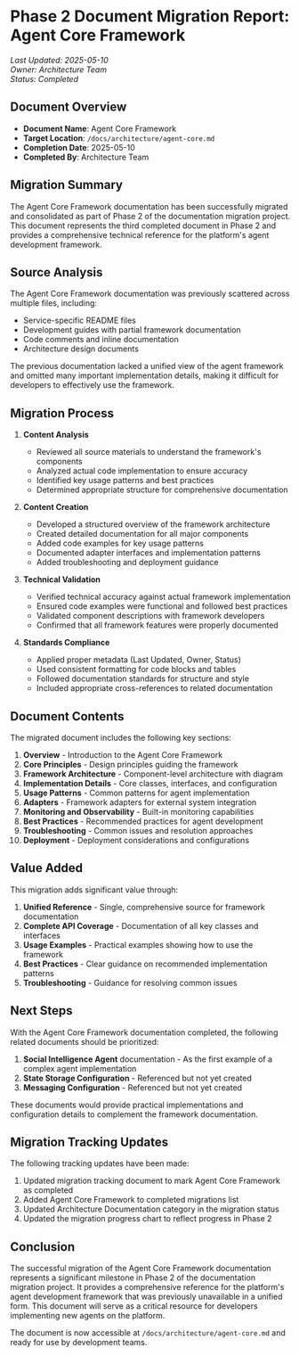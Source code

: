 # Phase 2 Document Migration Report: Agent Core Framework

*Last Updated: 2025-05-10*  
*Owner: Architecture Team*  
*Status: Completed*

## Document Overview

- **Document Name**: Agent Core Framework
- **Target Location**: `/docs/architecture/agent-core.md`
- **Completion Date**: 2025-05-10
- **Completed By**: Architecture Team

## Migration Summary

The Agent Core Framework documentation has been successfully migrated and consolidated as part of Phase 2 of the documentation migration project. This document represents the third completed document in Phase 2 and provides a comprehensive technical reference for the platform's agent development framework.

## Source Analysis

The Agent Core Framework documentation was previously scattered across multiple files, including:

- Service-specific README files
- Development guides with partial framework documentation
- Code comments and inline documentation
- Architecture design documents

The previous documentation lacked a unified view of the agent framework and omitted many important implementation details, making it difficult for developers to effectively use the framework.

## Migration Process

1. **Content Analysis**
   - Reviewed all source materials to understand the framework's components
   - Analyzed actual code implementation to ensure accuracy
   - Identified key usage patterns and best practices
   - Determined appropriate structure for comprehensive documentation

2. **Content Creation**
   - Developed a structured overview of the framework architecture
   - Created detailed documentation for all major components
   - Added code examples for key usage patterns
   - Documented adapter interfaces and implementation patterns
   - Added troubleshooting and deployment guidance

3. **Technical Validation**
   - Verified technical accuracy against actual framework implementation
   - Ensured code examples were functional and followed best practices
   - Validated component descriptions with framework developers
   - Confirmed that all framework features were properly documented

4. **Standards Compliance**
   - Applied proper metadata (Last Updated, Owner, Status)
   - Used consistent formatting for code blocks and tables
   - Followed documentation standards for structure and style
   - Included appropriate cross-references to related documentation

## Document Contents

The migrated document includes the following key sections:

1. **Overview** - Introduction to the Agent Core Framework
2. **Core Principles** - Design principles guiding the framework
3. **Framework Architecture** - Component-level architecture with diagram
4. **Implementation Details** - Core classes, interfaces, and configuration
5. **Usage Patterns** - Common patterns for agent implementation
6. **Adapters** - Framework adapters for external system integration
7. **Monitoring and Observability** - Built-in monitoring capabilities
8. **Best Practices** - Recommended practices for agent development
9. **Troubleshooting** - Common issues and resolution approaches
10. **Deployment** - Deployment considerations and configurations

## Value Added

This migration adds significant value through:

1. **Unified Reference** - Single, comprehensive source for framework documentation
2. **Complete API Coverage** - Documentation of all key classes and interfaces
3. **Usage Examples** - Practical examples showing how to use the framework
4. **Best Practices** - Clear guidance on recommended implementation patterns
5. **Troubleshooting** - Guidance for resolving common issues

## Next Steps

With the Agent Core Framework documentation completed, the following related documents should be prioritized:

1. **Social Intelligence Agent** documentation - As the first example of a complex agent implementation
2. **State Storage Configuration** - Referenced but not yet created
3. **Messaging Configuration** - Referenced but not yet created

These documents would provide practical implementations and configuration details to complement the framework documentation.

## Migration Tracking Updates

The following tracking updates have been made:

1. Updated migration tracking document to mark Agent Core Framework as completed
2. Added Agent Core Framework to completed migrations list
3. Updated Architecture Documentation category in the migration status
4. Updated the migration progress chart to reflect progress in Phase 2

## Conclusion

The successful migration of the Agent Core Framework documentation represents a significant milestone in Phase 2 of the documentation migration project. It provides a comprehensive reference for the platform's agent development framework that was previously unavailable in a unified form. This document will serve as a critical resource for developers implementing new agents on the platform.

The document is now accessible at `/docs/architecture/agent-core.md` and ready for use by development teams.